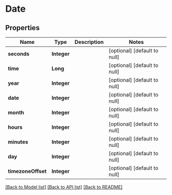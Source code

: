 # Date
## Properties

| Name | Type | Description | Notes |
|------------ | ------------- | ------------- | -------------|
| **seconds** | **Integer** |  | [optional] [default to null] |
| **time** | **Long** |  | [optional] [default to null] |
| **year** | **Integer** |  | [optional] [default to null] |
| **date** | **Integer** |  | [optional] [default to null] |
| **month** | **Integer** |  | [optional] [default to null] |
| **hours** | **Integer** |  | [optional] [default to null] |
| **minutes** | **Integer** |  | [optional] [default to null] |
| **day** | **Integer** |  | [optional] [default to null] |
| **timezoneOffset** | **Integer** |  | [optional] [default to null] |

[[Back to Model list]](../README.md#documentation-for-models) [[Back to API list]](../README.md#documentation-for-api-endpoints) [[Back to README]](../README.md)

